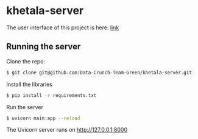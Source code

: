 # khetala-server

The user interface of this project is here:
<a href="https://github.com/Data-Crunch-Team-Green/Khetala-ui">link</a>

## Running the server
Clone the repo:
``` sh
$ git clone git@github.com:Data-Crunch-Team-Green/khetala-server.git
```

Install the libraries
``` sh
$ pip install -r requirements.txt
```

Run the server
``` sh
$ uvicorn main:app --reload
```
The Uvicorn server runs on http://127.0.0.1:8000




